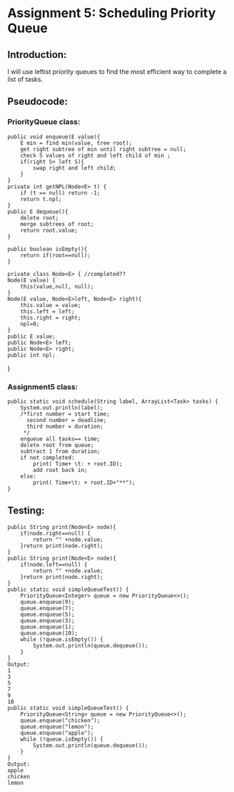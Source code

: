 # Assignment 5: Scheduling Priority Queue
## Introduction:
I will use leftist priority queues to find the most efficient way to complete a list of tasks.
## Pseudocode:

### PriorityQueue class:
    public void enqueue(E value){
        E min = find min(value, tree root);
        get right subtree of min until right subtree = null;
        check S values of right and left child of min ;
        if(right S> left S){
            swap right and left child;
        }
    }
    private int getNPL(Node<E> t) {
        if (t == null) return -1;
        return t.npl;
    }
    public E dequeue(){
        delete root;
        merge subtrees of root;
        return root.value;
    }

    public boolean isEmpty(){
        return if(root==null);
    }

    private class Node<E> { //completed??
    Node(E value) {
        this(value,null, null);
    }
    Node(E value, Node<E>left, Node<E> right){
        this.value = value;
        this.left = left;
        this.right = right;
        npl=0;
    }
    public E value;
    public Node<E> left;
    public Node<E> right;
    public int npl;
}
### Assignment5 class:
    public static void schedule(String label, ArrayList<Task> tasks) {
        System.out.println(label);
        /*first number = start time;
          second number = deadline;
          third number = duration;
         */
        enqueue all tasks== time;
        delete root from queue;
        subtract 1 from duration;
        if not completed:
            print( Time+ \t: + root.ID);
            add root back in;
        else:
            print( Time+\t: + root.ID+"**");
    }
## Testing:
    public String print(Node<E> node){
        if(node.right==null) {
            return "" +node.value;
        }return print(node.right);
    }
    public String print(Node<E> node){
        if(node.left==null) {
            return "" +node.value;
        }return print(node.right);
    }
    public static void simpleQueueTest() {
        PriorityQueue<Integer> queue = new PriorityQueue<>();
        queue.enqueue(9);
        queue.enqueue(7);
        queue.enqueue(5);
        queue.enqueue(3);
        queue.enqueue(1);
        queue.enqueue(10);
        while (!queue.isEmpty()) {
            System.out.println(queue.dequeue());
        }
    }
    Output:
    1
    3
    5
    7
    9
    10
    public static void simpleQueueTest() {
        PriorityQueue<String> queue = new PriorityQueue<>();
        queue.enqueue("chicken");
        queue.enqueue("lemon");
        queue.enqueue("apple");
        while (!queue.isEmpty()) {
            System.out.println(queue.dequeue());
        }
    }
    Output:
    apple
    chicken
    lemon
